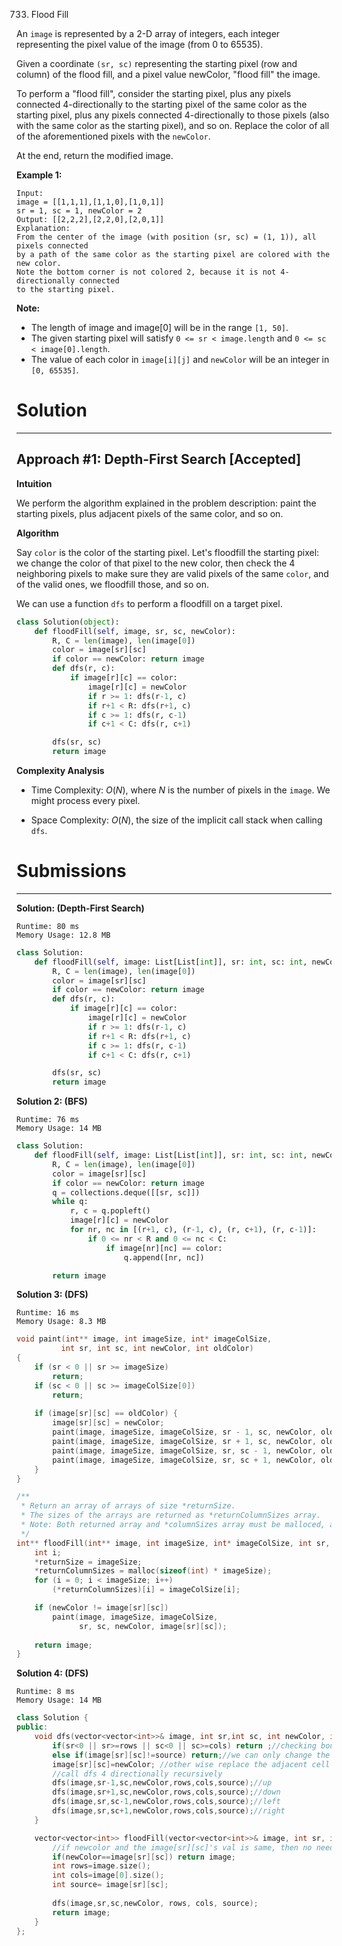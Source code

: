 733. Flood Fill

An `image` is represented by a 2-D array of integers, each integer representing the pixel value of the image (from 0 to 65535).

Given a coordinate `(sr, sc)` representing the starting pixel (row and column) of the flood fill, and a pixel value newColor, "flood fill" the image.

To perform a "flood fill", consider the starting pixel, plus any pixels connected 4-directionally to the starting pixel of the same color as the starting pixel, plus any pixels connected 4-directionally to those pixels (also with the same color as the starting pixel), and so on. Replace the color of all of the aforementioned pixels with the `newColor`.

At the end, return the modified image.

**Example 1:**
```
Input: 
image = [[1,1,1],[1,1,0],[1,0,1]]
sr = 1, sc = 1, newColor = 2
Output: [[2,2,2],[2,2,0],[2,0,1]]
Explanation: 
From the center of the image (with position (sr, sc) = (1, 1)), all pixels connected 
by a path of the same color as the starting pixel are colored with the new color.
Note the bottom corner is not colored 2, because it is not 4-directionally connected
to the starting pixel.
```

**Note:**

* The length of image and image[0] will be in the range `[1, 50]`.
* The given starting pixel will satisfy `0 <= sr < image.length` and `0 <= sc < image[0].length`.
* The value of each color in `image[i][j]` and `newColor` will be an integer in `[0, 65535]`.

# Solution
---
## Approach #1: Depth-First Search [Accepted]
**Intuition**

We perform the algorithm explained in the problem description: paint the starting pixels, plus adjacent pixels of the same color, and so on.

**Algorithm**

Say `color` is the color of the starting pixel. Let's floodfill the starting pixel: we change the color of that pixel to the new color, then check the 4 neighboring pixels to make sure they are valid pixels of the same `color`, and of the valid ones, we floodfill those, and so on.

We can use a function `dfs` to perform a floodfill on a target pixel.

```python
class Solution(object):
    def floodFill(self, image, sr, sc, newColor):
        R, C = len(image), len(image[0])
        color = image[sr][sc]
        if color == newColor: return image
        def dfs(r, c):
            if image[r][c] == color:
                image[r][c] = newColor
                if r >= 1: dfs(r-1, c)
                if r+1 < R: dfs(r+1, c)
                if c >= 1: dfs(r, c-1)
                if c+1 < C: dfs(r, c+1)

        dfs(sr, sc)
        return image
```

**Complexity Analysis**

* Time Complexity: $O(N)$, where $N$ is the number of pixels in the `image`. We might process every pixel.

* Space Complexity: $O(N)$, the size of the implicit call stack when calling `dfs`.

# Submissions
---
**Solution: (Depth-First Search)**
```
Runtime: 80 ms
Memory Usage: 12.8 MB
```
```python
class Solution:
    def floodFill(self, image: List[List[int]], sr: int, sc: int, newColor: int) -> List[List[int]]:
        R, C = len(image), len(image[0])
        color = image[sr][sc]
        if color == newColor: return image
        def dfs(r, c):
            if image[r][c] == color:
                image[r][c] = newColor
                if r >= 1: dfs(r-1, c)
                if r+1 < R: dfs(r+1, c)
                if c >= 1: dfs(r, c-1)
                if c+1 < C: dfs(r, c+1)

        dfs(sr, sc)
        return image
```

**Solution 2: (BFS)**
```
Runtime: 76 ms
Memory Usage: 14 MB
```
```python
class Solution:
    def floodFill(self, image: List[List[int]], sr: int, sc: int, newColor: int) -> List[List[int]]:
        R, C = len(image), len(image[0])
        color = image[sr][sc]
        if color == newColor: return image
        q = collections.deque([[sr, sc]])
        while q:
            r, c = q.popleft()
            image[r][c] = newColor
            for nr, nc in [(r+1, c), (r-1, c), (r, c+1), (r, c-1)]:
                if 0 <= nr < R and 0 <= nc < C:
                    if image[nr][nc] == color:
                        q.append([nr, nc])

        return image
```
 
**Solution 3: (DFS)**
```
Runtime: 16 ms
Memory Usage: 8.3 MB
```
```c
void paint(int** image, int imageSize, int* imageColSize,
          int sr, int sc, int newColor, int oldColor)
{
    if (sr < 0 || sr >= imageSize)
        return;
    if (sc < 0 || sc >= imageColSize[0])
        return;
    
    if (image[sr][sc] == oldColor) {
        image[sr][sc] = newColor;
        paint(image, imageSize, imageColSize, sr - 1, sc, newColor, oldColor);
        paint(image, imageSize, imageColSize, sr + 1, sc, newColor, oldColor);
        paint(image, imageSize, imageColSize, sr, sc - 1, newColor, oldColor);
        paint(image, imageSize, imageColSize, sr, sc + 1, newColor, oldColor);
    }
}

/**
 * Return an array of arrays of size *returnSize.
 * The sizes of the arrays are returned as *returnColumnSizes array.
 * Note: Both returned array and *columnSizes array must be malloced, assume caller calls free().
 */
int** floodFill(int** image, int imageSize, int* imageColSize, int sr, int sc, int newColor, int* returnSize, int** returnColumnSizes){
    int i;
    *returnSize = imageSize;
    *returnColumnSizes = malloc(sizeof(int) * imageSize);
    for (i = 0; i < imageSize; i++)
        (*returnColumnSizes)[i] = imageColSize[i];

    if (newColor != image[sr][sc])
        paint(image, imageSize, imageColSize,
              sr, sc, newColor, image[sr][sc]);
    
    return image;
}
```

**Solution 4: (DFS)**
```
Runtime: 8 ms
Memory Usage: 14 MB
```
```c++
class Solution {
public:
    void dfs(vector<vector<int>>& image, int sr,int sc, int newColor, int rows, int cols, int source){
        if(sr<0 || sr>=rows || sc<0 || sc>=cols) return ;//checking boundary cases.
        else if(image[sr][sc]!=source) return;//we can only change the cell val if the source val and adjacent cell's val is same 
        image[sr][sc]=newColor; //other wise replace the adjacent cell with newColor
        //call dfs 4 directionally recursively
        dfs(image,sr-1,sc,newColor,rows,cols,source);//up
        dfs(image,sr+1,sc,newColor,rows,cols,source);//down
        dfs(image,sr,sc-1,newColor,rows,cols,source);//left
        dfs(image,sr,sc+1,newColor,rows,cols,source);//right  
    }

    vector<vector<int>> floodFill(vector<vector<int>>& image, int sr, int sc, int newColor) {
        //if newcolor and the image[sr][sc]'s val is same, then no need to do anythings,just return the image matrix
        if(newColor==image[sr][sc]) return image;
        int rows=image.size();
        int cols=image[0].size();
        int source= image[sr][sc];
        
        dfs(image,sr,sc,newColor, rows, cols, source);
        return image;
    }
};
```
